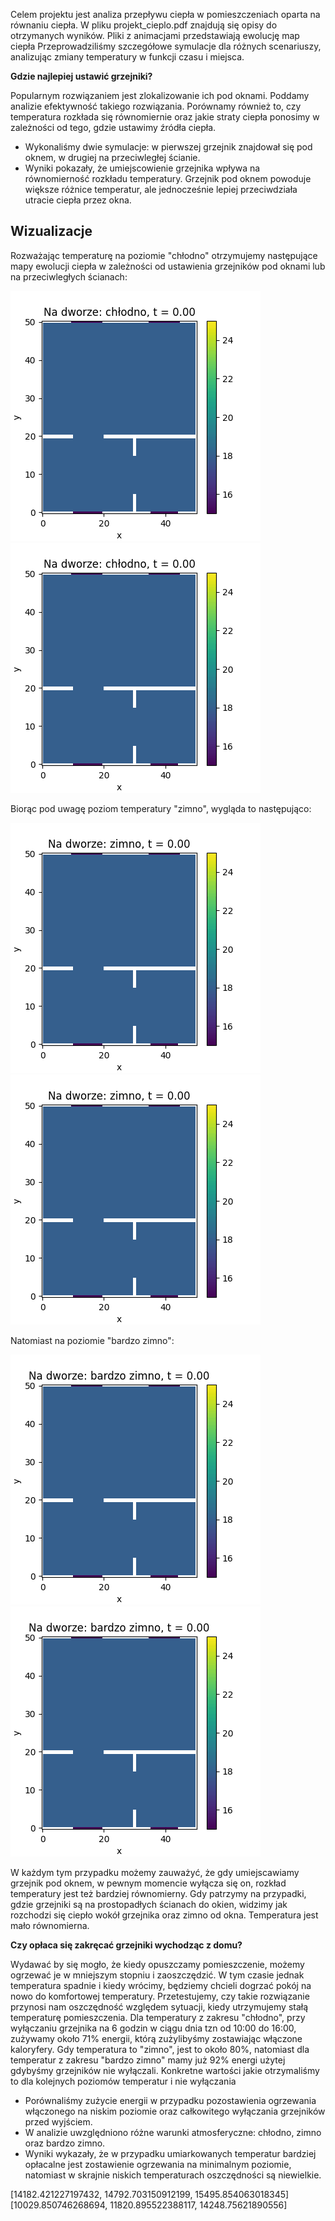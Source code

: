 Celem projektu jest analiza przepływu ciepła w pomieszczeniach oparta na równaniu ciepła. 
W pliku projekt_cieplo.pdf znajdują się opisy do otrzymanych wyników.
Pliki z animacjami przedstawiają ewolucję map ciepła 
Przeprowadziliśmy szczegółowe symulacje dla różnych scenariuszy, analizując zmiany temperatury w funkcji czasu i miejsca.


**Gdzie najlepiej ustawić grzejniki?**

Popularnym rozwiązaniem jest zlokalizowanie ich pod oknami. Poddamy analizie efektywność takiego rozwiązania. Porównamy również to, czy temperatura rozkłada się równomiernie oraz jakie straty ciepła ponosimy w zależności od tego, gdzie ustawimy źródła ciepła.
- Wykonaliśmy dwie symulacje: w pierwszej grzejnik znajdował się pod oknem, w drugiej na przeciwległej ścianie.
- Wyniki pokazały, że umiejscowienie grzejnika wpływa na równomierność rozkładu temperatury. Grzejnik pod oknem powoduje większe różnice temperatur, ale jednocześnie lepiej przeciwdziała utracie ciepła przez okna.
  

## Wizualizacje
Rozważając temperaturę na poziomie "chłodno" otrzymujemy następujące mapy ewolucji ciepła w zależności od ustawienia grzejników pod oknami lub na przeciwległych ścianach:

![Wykres temperatury](animacja.gif)
![Wykres temperatury](animacja4.gif)

Biorąc pod uwagę poziom temperatury "zimno", wygląda to następująco:

![Wykres temperatury](animacja2.gif)
![Wykres temperatury](animacja5.gif)

Natomiast na poziomie "bardzo zimno":

![Wykres temperatury](animacja3.gif)
![Wykres temperatury](animacja6.gif)

W każdym tym przypadku możemy zauważyć, że gdy umiejscawiamy grzejnik pod oknem, w pewnym momencie wyłącza się on, rozkład temperatury jest też bardziej równomierny. Gdy patrzymy na przypadki, gdzie grzejniki są na prostopadłych ścianach do okien, widzimy jak rozchodzi się ciepło wokół grzejnika oraz zimno od okna. Temperatura jest mało równomierna.

**Czy opłaca się zakręcać grzejniki wychodząc z domu?**

Wydawać by się mogło, że kiedy opuszczamy pomieszczenie, możemy ogrzewać je w mniejszym stopniu i zaoszczędzić. W tym czasie jednak temperatura spadnie i kiedy wrócimy, będziemy chcieli dogrzać pokój na nowo do komfortowej temperatury. Przetestujemy, czy takie rozwiązanie przynosi nam oszczędność względem sytuacji, kiedy utrzymujemy stałą temperaturę pomieszczenia.
Dla temperatury z zakresu "chłodno", przy wyłączaniu grzejnika na 6 godzin w ciągu dnia tzn od 10:00 do 16:00, zużywamy około 71% energii, którą zużylibyśmy zostawiając włączone kaloryfery. Gdy temperatura to "zimno", jest to około 80%, natomiast dla temperatur z zakresu "bardzo zimno" mamy już 92% energi użytej gdybyśmy grzejników nie wyłączali. 
Konkretne wartości jakie otrzymaliśmy to dla kolejnych poziomów temperatur i nie wyłączania
- Porównaliśmy zużycie energii w przypadku pozostawienia ogrzewania włączonego na niskim poziomie oraz całkowitego wyłączania grzejników przed wyjściem.
- W analizie uwzględniono różne warunki atmosferyczne: chłodno, zimno oraz bardzo zimno.
- Wyniki wykazały, że w przypadku umiarkowanych temperatur bardziej opłacalne jest zostawienie ogrzewania na minimalnym poziomie, natomiast w skrajnie niskich temperaturach oszczędności są niewielkie.
  
[14182.421227197432, 14792.703150912199, 15495.854063018345]
[10029.850746268694, 11820.895522388117, 14248.75621890556]

